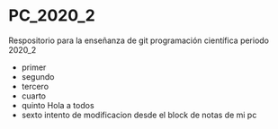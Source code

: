 # PC_2020_2
Respositorio para la enseñanza de git programación científica periodo 2020_2
* primer
* segundo
* tercero
* cuarto
* quinto Hola a todos
* sexto intento de modificacion desde el block de notas de mi pc